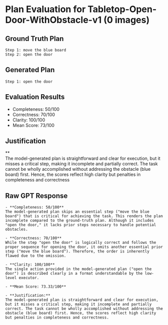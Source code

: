 # Plan Evaluation for Tabletop-Open-Door-WithObstacle-v1 (0 images)

## Ground Truth Plan
```
Step 1: move the blue board
Step 2: open the door
```

## Generated Plan
```
Step 1: open the door
```

## Evaluation Results
- Completeness: 50/100
- Correctness: 70/100
- Clarity: 100/100
- Mean Score: 73/100

## Justification
**  
The model-generated plan is straightforward and clear for execution, but it misses a critical step, making it incomplete and partially correct. The task cannot be wholly accomplished without addressing the obstacle (blue board) first. Hence, the scores reflect high clarity but penalties in completeness and correctness

## Raw GPT Response
```
- **Completeness: 50/100**  
The model-generated plan skips an essential step ("move the blue board") that is critical for achieving the task. This renders the plan incomplete compared to the ground-truth plan. Although it includes "open the door," it lacks prior steps necessary to handle potential obstacles.

- **Correctness: 70/100**  
While the step "open the door" is logically correct and follows the proper sequence for opening the door, it omits another essential prior step ("move the blue board"). Therefore, the order is inherently flawed due to the omission.

- **Clarity: 100/100**  
The single action provided in the model-generated plan ("open the door") is described clearly in a format understandable by the low-level executor.

- **Mean Score: 73.33/100**

- **Justification:**  
The model-generated plan is straightforward and clear for execution, but it misses a critical step, making it incomplete and partially correct. The task cannot be wholly accomplished without addressing the obstacle (blue board) first. Hence, the scores reflect high clarity but penalties in completeness and correctness.
```
